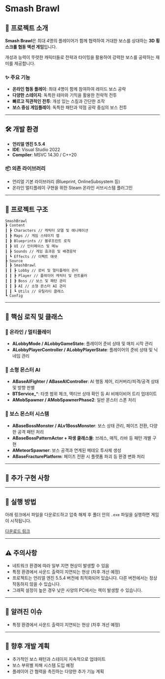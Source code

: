 # Smash Brawl

## 📌 프로젝트 소개

**Smash Brawl**은 최대 4명의 플레이어가 함께 협력하여 거대한 보스를 상대하는 **3D 횡스크롤 협동 액션 게임**입니다.

개성과 능력이 뚜렷한 캐릭터들로 전략과 타이밍을 활용하여 강력한 보스를 공략하는 재미를 제공합니다.

### ✨ 주요 기능

- **온라인 협동 플레이**: 최대 4명이 함께 참여하여 레이드 보스 공략
- **다양한 스테이지**: 독특한 테마와 기믹을 활용한 전략적 전투
- **빠르고 직관적인 전투**: 개성 있는 스킬과 간단한 조작
- **보스 중심 게임플레이**: 독특한 패턴과 약점 공략 중심의 보스 전투

---

## 🛠️ 개발 환경

- **언리얼 엔진 5.5.4**
- **IDE**: Visual Studio 2022
- **Compiler**: MSVC 14.30 / C++20

### 📦 의존 라이브러리

- 언리얼 기본 라이브러리 (Blueprint, OnlineSubsystem 등)
- 온라인 멀티플레이 구현을 위한 Steam 온라인 서브시스템 플러그인

---

## 📁 프로젝트 구조

```
SmashBrawl
┣ Content
┃ ┣ Characters // 캐릭터 모델 및 애니메이션
┃ ┣ Maps // 게임 스테이지 맵
┃ ┣ Blueprints // 블루프린트 로직
┃ ┣ UI // 인터페이스 및 메뉴
┃ ┣ Sounds // 게임 효과음 및 배경음악
┃ ┗ Effects // 이펙트 애셋
┣ Source
┃ ┣ SmashBrawl
┃ ┃ ┣ Lobby // 로비 및 멀티플레이 관리
┃ ┃ ┣ Player // 플레이어 캐릭터 및 컨트롤러
┃ ┃ ┣ Boss // 보스 및 패턴 관리
┃ ┃ ┣ AI // 소형 몬스터 AI 관리
┃ ┃ ┗ Utils // 유틸리티 클래스
┗ Config
```

---

## 📖 핵심 로직 및 클래스

### 🔗 온라인 / 멀티플레이

- **ALobbyMode / ALobbyGameState**: 플레이어 준비 상태 및 매치 시작 관리
- **ALobbyPlayerController / ALobbyPlayerState**: 플레이어의 준비 상태 및 닉네임 관리

### 🧠 소형 몬스터 AI

- **ABaseAIFighter / ABaseAIController**: AI 행동 제어, 리커버리/피격/공격 상태 및 방향 판별
- **BTService\_**\*: 타겟 범위 체크, 액티브 상태 확인 등 AI 비헤이비어 트리 업데이트
- **AMobSpawner / AMobSpawnerPhase2**: 일반 몬스터 스폰 처리

### 🐉 보스 몬스터 시스템

- **ABaseBossMonster / ALv1BossMonster**: 보스 상태 관리, 페이즈 전환, 다양한 공격 패턴 처리
- **ABaseBossPatternActor + 파생 클래스들**: 브레스, 매직, 라바 등 패턴 개별 구현
- **AMeteorSpawner**: 보스 공격과 연계된 메테오 투사체 생성
- **ABaseFracturePlatform**: 페이즈 전환 시 플랫폼 파괴 등 환경 변화 처리

---

## 🌟 추가 구현 사항

---

## 🚀 실행 방법

아래 링크에서 파일을 다운로드하고 압축 해제 후 폴더 안의 `.exe` 파일을 실행하면 게임이 시작됩니다.

[다운로드 링크](#)

---

## ⚠️ 주의사항

- 네트워크 환경에 따라 일부 지연 현상이 발생할 수 있음
- 특정 환경에서 사운드 출력이 지연되는 현상 (차후 개선 예정)
- 프로젝트는 언리얼 엔진 5.5.4 버전에 최적화되어 있습니다. 다른 버전에서는 정상 작동하지 않을 수 있습니다.
- 그래픽 설정이 높은 경우 낮은 사양의 PC에서는 렉이 발생할 수 있습니다.

---

## 🐞 알려진 이슈

- 특정 환경에서 사운드 출력이 지연되는 현상 (차후 개선 예정)

---

## 🚧 향후 개발 계획

- 추가적인 보스 패턴과 스테이지 지속적으로 업데이트
- 보스 부위별 피해 시스템 도입 예정
- 플레이어 간 협력을 촉진하는 다양한 추가 기능 계획


